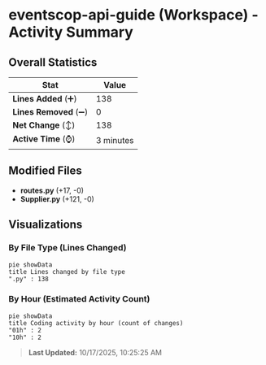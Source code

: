# eventscop-api-guide (Workspace) - Activity Summary 

## Overall Statistics

| Stat                   | Value                                                             |
| ---------------------- | ----------------------------------------------------------------- |
| **Lines Added** (➕)   | 138                                          |
| **Lines Removed** (➖) | 0                                        |
| **Net Change** (↕)    | 138                |
| **Active Time** (⌚)   | 3 minutes |


## Modified Files
- **routes.py** (+17, -0)
- **Supplier.py** (+121, -0)

## Visualizations

### By File Type (Lines Changed)

```mermaid
pie showData
title Lines changed by file type
".py" : 138
```

### By Hour (Estimated Activity Count)

```mermaid
pie showData
title Coding activity by hour (count of changes)
"01h" : 2
"10h" : 2
```


> **Last Updated:** 10/17/2025, 10:25:25 AM